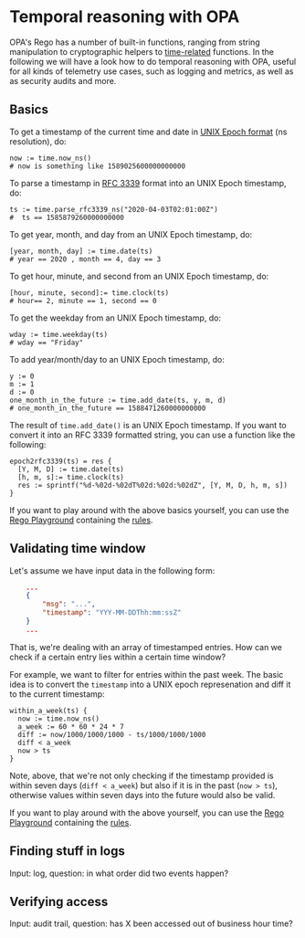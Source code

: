 # Temporal reasoning with OPA

OPA's Rego has a number of built-in functions, ranging from string manipulation to cryptographic helpers to [time-related](https://www.openpolicyagent.org/docs/latest/policy-reference/#time) functions. In the following we will have a look how to do temporal reasoning with OPA, useful for all kinds of telemetry use cases, such as logging and metrics, as well as as security audits and more.

## Basics

To get a timestamp of the current time and date in [UNIX Epoch format](https://en.wikipedia.org/wiki/Unix_time) (ns resolution), do:

```
now := time.now_ns()
# now is something like 1589025600000000000 
```

To parse a timestamp in [RFC 3339](https://tools.ietf.org/html/rfc3339) format into an UNIX Epoch timestamp, do:

```
ts := time.parse_rfc3339_ns("2020-04-03T02:01:00Z")
#  ts == 1585879260000000000
```

To get year, month, and day from an UNIX Epoch timestamp, do:

```
[year, month, day] := time.date(ts)
# year == 2020 , month == 4, day == 3
```

To get hour, minute, and second from an UNIX Epoch timestamp, do:

```
[hour, minute, second]:= time.clock(ts)
# hour== 2, minute == 1, second == 0
```

To get the weekday from an UNIX Epoch timestamp, do:

```
wday := time.weekday(ts)
# wday == "Friday"
```

To add year/month/day to an UNIX Epoch timestamp, do:

```
y := 0
m := 1
d := 0
one_month_in_the_future := time.add_date(ts, y, m, d)
# one_month_in_the_future == 1588471260000000000
```

The result of `time.add_date()` is an UNIX Epoch timestamp. If you want to convert it into an RFC 3339 formatted string, you can use a function like the following:

```
epoch2rfc3339(ts) = res {
  [Y, M, D] := time.date(ts)
  [h, m, s]:= time.clock(ts)
  res := sprintf("%d-%02d-%02dT%02d:%02d:%02dZ", [Y, M, D, h, m, s])
}
```

If you want to play around with the above basics yourself, you can use the [Rego Playground](https://play.openpolicyagent.org/p/UifwXAlfy2) containing the [rules](basics.rego).

## Validating time window

Let's assume we have input data in the following form:

```json
    ...
    {
        "msg": "...",
        "timestamp": "YYY-MM-DDThh:mm:ssZ"
    }
    ...
```

That is, we're dealing with an array of timestamped entries. How can we check if a certain entry lies within a certain time window? 

For example, we want to filter for entries within the past week. The basic idea is to convert the `timestamp` into a UNIX epoch represenation and diff it to the current timestamp:

```
within_a_week(ts) {
  now := time.now_ns()
  a_week := 60 * 60 * 24 * 7
  diff := now/1000/1000/1000 - ts/1000/1000/1000
  diff < a_week
  now > ts
}
```

Note, above, that we're not only checking if the timestamp provided is within seven days (`diff < a_week`) but also if it is in the past (`now > ts`), otherwise values within seven days into the future would also be valid.

If you want to play around with the above  yourself, you can use the [Rego Playground](https://play.openpolicyagent.org/p/6v2EfFSq3l) containing the [rules](timewindow.rego).


## Finding stuff in logs

Input: log, question: in what order did two events happen?

## Verifying access

Input: audit trail, question: has X been accessed out of business hour time?
